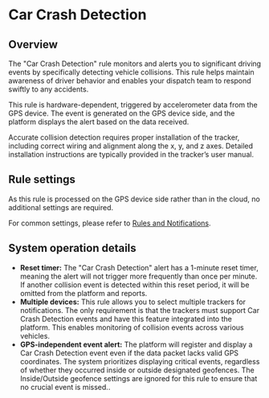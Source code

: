 # Car Crash Detection

## Overview

The "Car Crash Detection" rule monitors and alerts you to significant driving events by specifically detecting vehicle collisions. This rule helps maintain awareness of driver behavior and enables your dispatch team to respond swiftly to any accidents.

This rule is hardware-dependent, triggered by accelerometer data from the GPS device. The event is generated on the GPS device side, and the platform displays the alert based on the data received.

Accurate collision detection requires proper installation of the tracker, including correct wiring and alignment along the x, y, and z axes. Detailed installation instructions are typically provided in the tracker’s user manual.

## Rule settings

As this rule is processed on the GPS device side rather than in the cloud, no additional settings are required.

For common settings, please refer to [Rules and Notifications](../../).

## System operation details

* **Reset timer:** The "Car Crash Detection" alert has a 1-minute reset timer, meaning the alert will not trigger more frequently than once per minute. If another collision event is detected within this reset period, it will be omitted from the platform and reports.
* **Multiple devices:** This rule allows you to select multiple trackers for notifications. The only requirement is that the trackers must support Car Crash Detection events and have this feature integrated into the platform. This enables monitoring of collision events across various vehicles.
* **GPS-independent event alert:** The platform will register and display a Car Crash Detection event even if the data packet lacks valid GPS coordinates. The system prioritizes displaying critical events, regardless of whether they occurred inside or outside designated geofences. The Inside/Outside geofence settings are ignored for this rule to ensure that no crucial event is missed..
